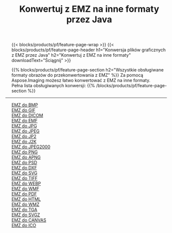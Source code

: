 ﻿---
title: Konwertuj z EMZ na inne formaty przez Java 
weight: 3920
url: /pl/java/conversion/from/emz 
lang: pl
langdirlevel: 2
locales: zh-hans,ja,it,ru,de,es,fr,nl,id,lt,pl,pt,vi,tr,ko,zh-hant,ar,hi,th,sv,cs,uk,he
description: Za pomocą Aspose.Imaging możesz łatwo konwertować z EMZ na inne formaty
---

{{< blocks/products/pf/feature-page-wrap >}}
{{< blocks/products/pf/feature-page-header h1="Konwersja plików graficznych z EMZ przez Java" h2="Konwertuj z EMZ na inne formaty" downloadText="Ściągnij" >}}


{{% blocks/products/pf/feature-page-section  h2="Wszystkie obsługiwane formaty obrazów do przekonwertowania z EMZ" %}}
Za pomocą Aspose.Imaging możesz łatwo konwertować z EMZ na inne formaty.
<br/>
Pełna lista obsługiwanych konwersji:
{{% /blocks/products/pf/feature-page-section %}}
<div class="container-fluid productfamilypage bg-gray">
    <div class="convertypes bg-gray agp-content section">
        <div class="container">
		<hr style="margin-left:-20px;"/>
		<div class="row other-converters">
		    <div class='col-md-2 other-converter remove-lp remove-rp'><a href="/imaging/pl/java/conversion/emz-to-bmp" >EMZ do BMP</a></div><div class='col-md-2 other-converter remove-lp remove-rp'><a href="/imaging/pl/java/conversion/emz-to-gif" >EMZ do GIF</a></div><div class='col-md-2 other-converter remove-lp remove-rp'><a href="/imaging/pl/java/conversion/emz-to-dicom" >EMZ do DICOM</a></div><div class='col-md-2 other-converter remove-lp remove-rp'><a href="/imaging/pl/java/conversion/emz-to-emf" >EMZ do EMF</a></div><div class='col-md-2 other-converter remove-lp remove-rp'><a href="/imaging/pl/java/conversion/emz-to-jpg" >EMZ do JPG</a></div><div class='col-md-2 other-converter remove-lp remove-rp'><a href="/imaging/pl/java/conversion/emz-to-jpeg" >EMZ do JPEG</a></div><div class='col-md-2 other-converter remove-lp remove-rp'><a href="/imaging/pl/java/conversion/emz-to-jp2" >EMZ do JP2</a></div><div class='col-md-2 other-converter remove-lp remove-rp'><a href="/imaging/pl/java/conversion/emz-to-j2k" >EMZ do J2K</a></div><div class='col-md-2 other-converter remove-lp remove-rp'><a href="/imaging/pl/java/conversion/emz-to-jpeg2000" >EMZ do JPEG2000</a></div><div class='col-md-2 other-converter remove-lp remove-rp'><a href="/imaging/pl/java/conversion/emz-to-png" >EMZ do PNG</a></div><div class='col-md-2 other-converter remove-lp remove-rp'><a href="/imaging/pl/java/conversion/emz-to-apng" >EMZ do APNG</a></div><div class='col-md-2 other-converter remove-lp remove-rp'><a href="/imaging/pl/java/conversion/emz-to-psd" >EMZ do PSD</a></div><div class='col-md-2 other-converter remove-lp remove-rp'><a href="/imaging/pl/java/conversion/emz-to-dxf" >EMZ do DXF</a></div><div class='col-md-2 other-converter remove-lp remove-rp'><a href="/imaging/pl/java/conversion/emz-to-svg" >EMZ do SVG</a></div><div class='col-md-2 other-converter remove-lp remove-rp'><a href="/imaging/pl/java/conversion/emz-to-tiff" >EMZ do TIFF</a></div><div class='col-md-2 other-converter remove-lp remove-rp'><a href="/imaging/pl/java/conversion/emz-to-webp" >EMZ do WEBP</a></div><div class='col-md-2 other-converter remove-lp remove-rp'><a href="/imaging/pl/java/conversion/emz-to-wmf" >EMZ do WMF</a></div><div class='col-md-2 other-converter remove-lp remove-rp'><a href="/imaging/pl/java/conversion/emz-to-pdf" >EMZ do PDF</a></div><div class='col-md-2 other-converter remove-lp remove-rp'><a href="/imaging/pl/java/conversion/emz-to-html" >EMZ do HTML</a></div><div class='col-md-2 other-converter remove-lp remove-rp'><a href="/imaging/pl/java/conversion/emz-to-wmz" >EMZ do WMZ</a></div><div class='col-md-2 other-converter remove-lp remove-rp'><a href="/imaging/pl/java/conversion/emz-to-tga" >EMZ do TGA</a></div><div class='col-md-2 other-converter remove-lp remove-rp'><a href="/imaging/pl/java/conversion/emz-to-svgz" >EMZ do SVGZ</a></div><div class='col-md-2 other-converter remove-lp remove-rp'><a href="/imaging/pl/java/conversion/emz-to-canvas" >EMZ do CANVAS</a></div><div class='col-md-2 other-converter remove-lp remove-rp'><a href="/imaging/pl/java/conversion/emz-to-ico" >EMZ do ICO</a></div>
                </div>
        </div>
    </div>
</div>
<br/>

